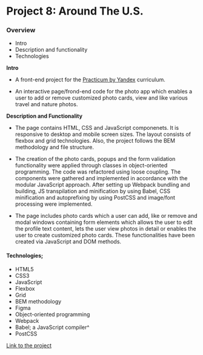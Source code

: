 # Project 8: Around The U.S.

### Overview

* Intro
* Description and functionality
* Technologies

**Intro**

* A front-end project for the [Practicum by Yandex](https://practicum.yandex.com) curriculum.

* An interactive page/frond-end code for the photo app which enables a user to add or remove customized photo cards, view and like various travel and nature photos.

**Description and Functionality**

* The page contains HTML, CSS and JavaScript componenets. It is responsive to desktop and mobile screen sizes. The layout consists of flexbox and grid technologies. Also, the project follows the BEM methodology and file structure.

* The creation of the photo cards, popups and the form validation functionality were applied through classes in object-oriented programming. The code was refactored using loose coupling. The components were gathered and implemented in accordance with the modular JavaScript approach. After setting up Webpack bundling and building, JS transpilation and minification by using Babel, CSS minification and autoprefixing by using PostCSS and image/font processing were implemented.

* The page includes photo cards which a user can add, like or remove and modal windows containing form elements which allows the user to edit the profile text content, lets the user view photos in detail or enables the user to create customized photo cards. These functionalities have been created via JavaScript and DOM methods. 

#### Technologies;

* HTML5        
* CSS3
* JavaScript
* Flexbox
* Grid
* BEM methodology
* Figma
* Object-oriented programming
* Webpack
* Babel; a JavaScript compiler^
* PostCSS

[Link to the project](#)
